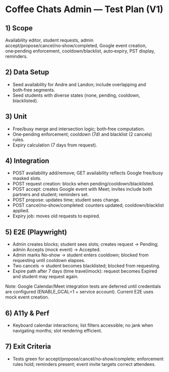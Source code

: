 # Coffee Chats Admin — Test Plan (V1)

## 1) Scope
Availability editor, student requests, admin accept/propose/cancel/no‑show/completed, Google event creation, one‑pending enforcement, cooldown/blacklist, auto‑expiry, PST display, reminders.

## 2) Data Setup
- Seed availability for Andre and Landon; include overlapping and both‑free segments.
- Seed students with diverse states (none, pending, cooldown, blacklisted).

## 3) Unit
- Free/busy merge and intersection logic; both‑free computation.
- One‑pending enforcement; cooldown (7d) and blacklist (2 cancels) rules.
- Expiry calculation (7 days from request).

## 4) Integration
- POST availability add/remove; GET availability reflects Google free/busy masked slots.
- POST request creation: blocks when pending/cooldown/blacklisted.
- POST accept: creates Google event with Meet; invites include both partners and student; reminders set.
- POST propose: updates time; student sees change.
- POST cancel/no‑show/completed: counters updated; cooldown/blacklist applied.
- Expiry job: moves old requests to expired.

## 5) E2E (Playwright)
- Admin creates blocks; student sees slots; creates request → Pending; admin Accepts (mock event) → Accepted.
- Admin marks No‑show → student enters cooldown; blocked from requesting until cooldown elapses.
- Two cancels → student becomes blacklisted; blocked from requesting.
- Expire path after 7 days (time travel/mock): request becomes Expired and student may request again.

Note: Google Calendar/Meet integration tests are deferred until credentials are configured (ENABLE_GCAL=1 + service account). Current E2E uses mock event creation.

## 6) A11y & Perf
- Keyboard calendar interactions; list filters accessible; no jank when navigating months; slot rendering efficient.

## 7) Exit Criteria
- Tests green for accept/propose/cancel/no‑show/complete; enforcement rules hold; reminders present; event invite targets correct attendees.
